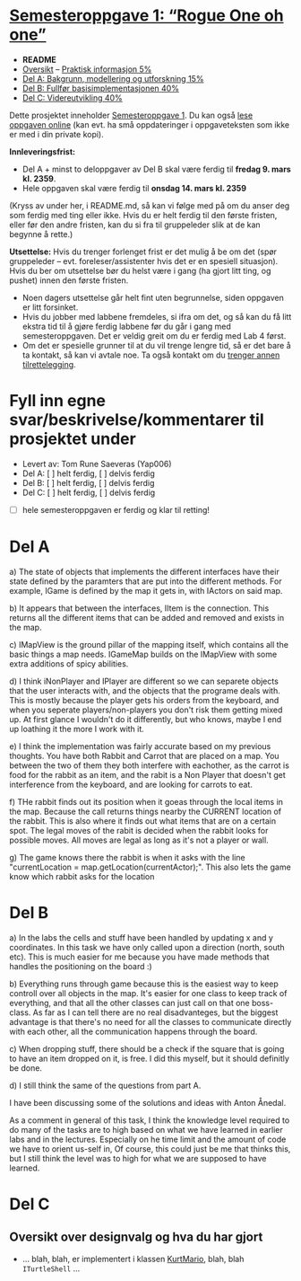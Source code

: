 # [Semesteroppgave 1: “Rogue One oh one”](https://retting.ii.uib.no/inf101.v18.sem1/blob/master/SEM-1.md)


* **README**
* [Oversikt](SEM-1.md) – [Praktisk informasjon 5%](SEM-1.md#praktisk-informasjon)
* [Del A: Bakgrunn, modellering og utforskning 15%](SEM-1_DEL-A.md)
* [Del B: Fullfør basisimplementasjonen 40%](SEM-1_DEL-B.md)
* [Del C: Videreutvikling 40%](SEM-1_DEL-C.md)

Dette prosjektet inneholder [Semesteroppgave 1](SEM-1.md). Du kan også [lese oppgaven online](https://retting.ii.uib.no/inf101.v18.oppgaver/inf101.v18.sem1/blob/master/SEM-1.md) (kan evt. ha små oppdateringer i oppgaveteksten som ikke er med i din private kopi).

**Innleveringsfrist:**
* Del A + minst to deloppgaver av Del B skal være ferdig til **fredag 9. mars kl. 2359**. 
* Hele oppgaven skal være ferdig til **onsdag 14. mars kl. 2359**

(Kryss av under her, i README.md, så kan vi følge med på om du anser deg som ferdig med ting eller ikke. Hvis du er helt ferdig til den første fristen, eller før den andre fristen, kan du si fra til gruppeleder slik at de kan begynne å rette.)

**Utsettelse:** Hvis du trenger forlenget frist er det mulig å be om det (spør gruppeleder – evt. foreleser/assistenter hvis det er en spesiell situasjon). Hvis du ber om utsettelse bør du helst være i gang (ha gjort litt ting, og pushet) innen den første fristen.
   * Noen dagers utsettelse går helt fint uten begrunnelse, siden oppgaven er litt forsinket.
   * Hvis du jobber med labbene fremdeles, si ifra om det, og så kan du få litt ekstra tid til å gjøre ferdig labbene før du går i gang med semesteroppgaven. Det er veldig greit om du er ferdig med Lab 4 først.
   * Om det er spesielle grunner til at du vil trenge lengre tid, så er det bare å ta kontakt, så kan vi avtale noe. Ta også kontakt om du [trenger annen tilrettelegging](http://www.uib.no/student/49241/trenger-du-tilrettelegging-av-ditt-studiel%C3%B8p). 
   

# Fyll inn egne svar/beskrivelse/kommentarer til prosjektet under
* Levert av:   Tom Rune Saeveras (Yap006)
* Del A: [ ] helt ferdig, [ ] delvis ferdig
* Del B: [ ] helt ferdig, [ ] delvis ferdig
* Del C: [ ] helt ferdig, [ ] delvis ferdig
* [ ] hele semesteroppgaven er ferdig og klar til retting!

# Del A
a) The state of objects that implements the different interfaces have their state defined by the paramters that are put into the different methods. For example, IGame is defined by the map it gets in, with IActors on said map.

b)  It appears that between the interfaces, IItem is the connection. This returns all the different items that can be added and removed and exists in the map.    
    
c) IMapView is the ground pillar of the mapping itself, which contains all the basic things a map needs. IGameMap builds on the IMapView with some extra additions of spicy abilities. 

d) I think iNonPlayer and IPlayer are different so we can separete objects that the user interacts with, and the objects that the programe deals with. This is mostly because the player gets his orders from the keyboard, and when you seperate players/non-players you don't risk them getting mixed up. 
At first glance I wouldn't do it differently, but who knows, maybe I end up loathing it the more I work with it. 

e) I think the implementation was fairly accurate based on my previous thoughts. You have both Rabbit and Carrot that are placed on a map. You between the two of them they both interfere with eachother, as the carrot is food for the rabbit as an item, and the rabit is a Non Player that doesn't get interference from the keyboard, and are looking for carrots to eat.

f) THe rabbit finds out its position when it goeas through the local items in the map. Because the call returns things nearby the CURRENT location of the rabbit. This is also where it finds out what items that are on a certain spot. The legal moves of the rabit is decided when the rabbit looks for possible moves. All moves are legal as long as it's not a player or wall.

g) The game knows there the rabbit is when it asks with the line "currentLocation = map.getLocation(currentActor);". This also lets the game know which rabbit asks for the location

# Del B
a) In the labs the cells and stuff have been handled by updating x and y coordinates. In this task we have only called upon a direction (north, south etc). This is much easier for me because you have made methods that handles the positioning on the board :) 

b) Everything runs through game because this is the easiest way to keep controll over all objects in the map. It's easier for one class to keep track of everything, and that all the other classes can just call on that one boss-class. As far as I can tell there are no real disadvanteges, but the biggest advantage is that there's no need for all the classes to communicate directly with each other, all the communication happens through the board.

c) When dropping stuff, there should be a check if the square that is going to have an item dropped on it, is free. I did this myself, but it should definitly be done.

d) I still think the same of the questions from part A.



I have been discussing some of the solutions and ideas with Anton Ånedal. 

As a comment in general of this task, I think the knowledge level required to do many of the tasks are to high based on what we have learned in earlier labs and in the lectures. Especially on he time limit and the amount of code we have to orient us-self in, Of course, this could just be me that thinks this, but I still think the level was to high for what we are supposed to have learned. 
# Del C
## Oversikt over designvalg og hva du har gjort
* ... blah, blah, er implementert i klassen [KurtMario](src/inf101/v18/rogue101/player/KurtMario.java), blah, blah `ITurtleShell` ...
 

